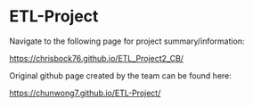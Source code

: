 # ETL-Project

Navigate to the following page for project summary/information:

https://chrisbock76.github.io/ETL_Project2_CB/



Original github page created by the team can be found here:

https://chunwong7.github.io/ETL-Project/
